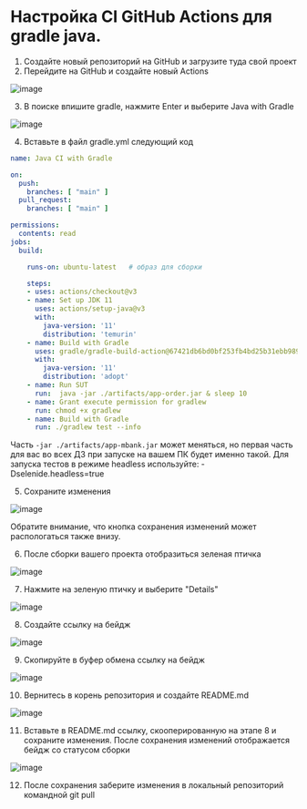 # Настройка CI GitHub Actions для gradle java.

1.	Создайте новый репозиторий на GitHub и загрузите туда свой проект
2.	Перейдите на GitHub и создайте новый Actions

![image](https://user-images.githubusercontent.com/113560499/226146345-54f4595d-ebd7-44ba-b8b1-5df8abd37075.png)

3. В поиске впишите gradle, нажмите Enter и выберите Java with Gradle

![image](https://user-images.githubusercontent.com/113560499/226146514-b1517e94-1687-455c-8b08-e080b340d52f.png)

4.	Вставьте в файл gradle.yml следующий код

```.yml
name: Java CI with Gradle

on:
  push:
    branches: [ "main" ]
  pull_request:
    branches: [ "main" ]

permissions:
  contents: read
jobs:
  build:

    runs-on: ubuntu-latest   # образ для сборки

    steps:
    - uses: actions/checkout@v3
    - name: Set up JDK 11
      uses: actions/setup-java@v3
      with:
        java-version: '11'
        distribution: 'temurin'
    - name: Build with Gradle
      uses: gradle/gradle-build-action@67421db6bd0bf253fb4bd25b31ebb98943c375e1
      with:
        java-version: '11'
        distribution: 'adopt'
    - name: Run SUT
      run:  java -jar ./artifacts/app-order.jar & sleep 10
    - name: Grant execute permission for gradlew
      run: chmod +x gradlew
    - name: Build with Gradle
      run: ./gradlew test --info
```

Часть `-jar ./artifacts/app-mbank.jar` может меняться, но первая часть для вас во всех ДЗ при запуске на вашем ПК будет именно такой.
Для запуска тестов в режиме headless используйте: -Dselenide.headless=true

5.	Сохраните изменения

![image](https://user-images.githubusercontent.com/113560499/226146900-46e290d4-bf76-4fcc-8bbc-9d3fa5f30154.png)

Обратите внимание, что кнопка сохранения изменений может распологаться также внизу.

6.	После сборки вашего проекта отобразиться зеленая птичка

![image](https://user-images.githubusercontent.com/113560499/226147728-e895609a-5421-44e9-8281-5ded24cd018f.png)

7.	Нажмите на зеленую птичку и выберите "Details"

![image](https://user-images.githubusercontent.com/113560499/226147760-624c2af7-990e-41fe-a649-a1b169c0eaf5.png)

8.	Создайте ссылку на бейдж

![image](https://user-images.githubusercontent.com/113560499/226147787-414db8c7-009c-4091-9b1e-dc9693390d30.png)

9.	Скопируйте в буфер обмена ссылку на бейдж

![image](https://user-images.githubusercontent.com/113560499/226147866-5c701fb3-47cc-46d6-ad15-b382bdaf520d.png)

10.	Вернитесь в корень репозитория и создайте README.md

![image](https://user-images.githubusercontent.com/113560499/226147924-c7e9b247-1413-4486-9733-a13c9b7d8ec3.png)

11. Вставьте в README.md ссылку, скооперированную на этапе 8 и сохраните изменения. После сохранения изменений отображается бейдж со статусом сборки

![image](https://user-images.githubusercontent.com/113560499/226147981-67cb745b-ef0f-4493-b2d9-6d2e27dae3bd.png)

12.	После сохранения заберите изменения в локальный репозиторий командной git pull
